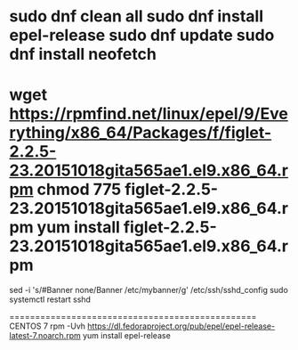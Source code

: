 
sudo dnf clean all
sudo dnf install epel-release
sudo dnf update
sudo dnf install neofetch
===================================

wget https://rpmfind.net/linux/epel/9/Everything/x86_64/Packages/f/figlet-2.2.5-23.20151018gita565ae1.el9.x86_64.rpm
chmod 775 figlet-2.2.5-23.20151018gita565ae1.el9.x86_64.rpm 
yum install figlet-2.2.5-23.20151018gita565ae1.el9.x86_64.rpm
======================================================================
sed -i 's/#Banner none/Banner /etc/mybanner/g' /etc/ssh/sshd_config
sudo systemctl restart sshd



================================================
CENTOS 7
rpm -Uvh https://dl.fedoraproject.org/pub/epel/epel-release-latest-7.noarch.rpm
yum install epel-release


 